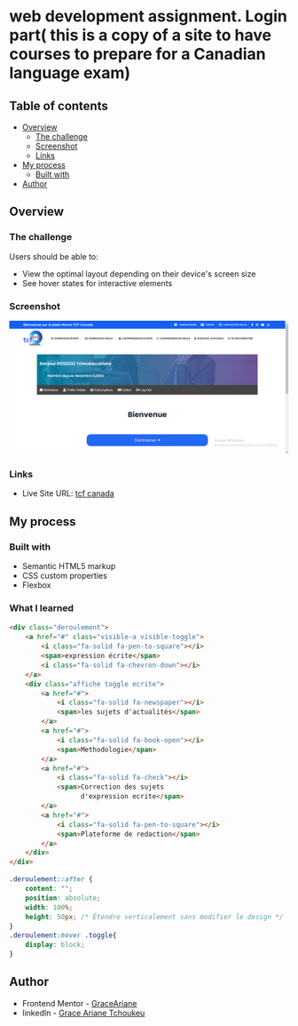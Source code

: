 # web development assignment. Login part( this is a copy of a site to have courses to prepare for a Canadian language exam)

## Table of contents

- [Overview](#overview)
  - [The challenge](#the-challenge)
  - [Screenshot](#screenshot)
  - [Links](#links)
- [My process](#my-process)
  - [Built with](#built-with)
- [Author](#author)


## Overview

### The challenge

Users should be able to:

- View the optimal layout depending on their device's screen size
- See hover states for interactive elements

### Screenshot

![](images/rendu.png)



### Links

- Live Site URL: [tcf canada](https://tp-web-gamma.vercel.app/)

## My process

### Built with

- Semantic HTML5 markup
- CSS custom properties
- Flexbox


### What I learned


```html
<div class="deroulement">
    <a href="#" class="visible-a visible-toggle">
        <i class="fa-solid fa-pen-to-square"></i>
        <span>expression écrite</span>
        <i class="fa-solid fa-chevron-down"></i>
    </a>
    <div class="affiche toggle ecrite">
        <a href="#">
            <i class="fa-solid fa-newspaper"></i>
            <span>les sujets d'actualités</span>
        </a>
        <a href="#">
            <i class="fa-solid fa-book-open"></i>
            <span>Methodologie</span>
        </a>
        <a href="#">
            <i class="fa-solid fa-check"></i>
            <span>Correction des sujets 
                  d'expression ecrite</span>
        </a>
        <a href="#">
            <i class="fa-solid fa-pen-to-square"></i>
            <span>Plateforme de redaction</span>
        </a>
    </div>
</div>
```
```css
.deroulement::after {
    content: "";
    position: absolute;
    width: 100%;
    height: 50px; /* Étendre verticalement sans modifier le design */
}
.deroulement:hover .toggle{
    display: block;
}
```

## Author

- Frontend Mentor - [GraceAriane](https://www.frontendmentor.io/profile/GraceAriane)
- linkedIn - [Grace Ariane Tchoukeu](https://www.linkedin.com/in/grace-ariane-tchoukeu)